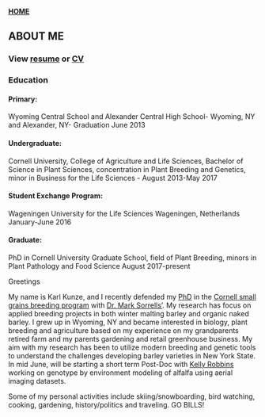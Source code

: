 **<span style="color: grey;"> [HOME](./index.md) </span>**

## ABOUT ME  


### **View [resume](./Resume/karlkunze-resume.pdf) or [CV](./CV/karlkunze-cv.pdf)**

### Education

#### Primary: 
Wyoming Central School and Alexander Central High School- Wyoming, NY and Alexander, NY- Graduation June 2013

#### Undergraduate: 
Cornell University, College of Agriculture and Life Sciences, Bachelor of Science in Plant Sciences, concentration in Plant Breeding and Genetics, minor in Business for the Life Sciences - August 2013-May 2017

#### Student Exchange Program: 
Wageningen University for the Life Sciences Wageningen, Netherlands January-June 2016

#### Graduate: 
PhD in Cornell University Graduate School, field of Plant Breeding, minors in Plant Pathology and Food Science August 2017-present


Greetings 

My name is Karl Kunze, and I recently defended my [PhD](https://cals.cornell.edu/karl-kunze) in the  [Cornell small grains breeding program](https://blogs.cornell.edu/varietytrials/small-grains-wheat-oats-barley-triticale/) with [Dr. Mark Sorrells’](https://plbrgen.cals.cornell.edu/people/mark-sorrells/). My research has focus on applied breeding projects in both winter malting barley and organic naked barley. I grew up in Wyoming, NY and became interested in biology, plant breeding and agriculture based on my experience on my grandparents retired farm and my parents gardening and retail greenhouse business. My aim with my research has been to utilize modern breeding and genetic tools to understand the challenges developing barley varieties in New York State. In mid June,  will be starting a short term Post-Doc with [Kelly Robbins](https://cals.cornell.edu/kelly-r-robbins) working on genotype by environment modeling of alfalfa using aerial imaging datasets.

Some of my personal activities include skiing/snowboarding, bird watching, cooking, gardening, history/politics and traveling. 
GO BILLS!
